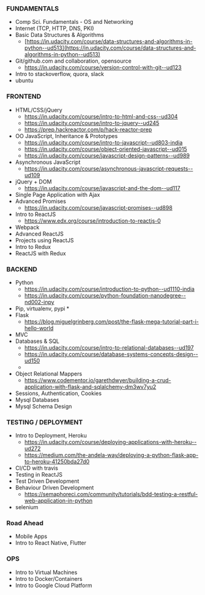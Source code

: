 ### FUNDAMENTALS
* Comp Sci. Fundamentals - OS and Networking
* Internet (TCP, HTTP, DNS, PKI)
* Basic Data Structures & Algorithms
  * [https://in.udacity.com/course/data-structures-and-algorithms-in-python--ud513](https://in.udacity.com/course/data-structures-and-algorithms-in-python--ud513)
* Git/github.com and collaboration, opensource
  * https://in.udacity.com/course/version-control-with-git--ud123
* Intro to stackoverflow, quora, slack
* ubuntu


### FRONTEND
* HTML/CSS/jQuery
  * https://in.udacity.com/course/intro-to-html-and-css--ud304
  * https://in.udacity.com/course/intro-to-jquery--ud245
  * https://prep.hackreactor.com/p/hack-reactor-prep
* OO JavaScript, Inheritance & Prototypes
  * https://in.udacity.com/course/intro-to-javascript--ud803-india
  * https://in.udacity.com/course/object-oriented-javascript--ud015
  * https://in.udacity.com/course/javascript-design-patterns--ud989
* Asynchronous JavaScript
  * https://in.udacity.com/course/asynchronous-javascript-requests--ud109
* jQuery + DOM
  * https://in.udacity.com/course/javascript-and-the-dom--ud117
* Single Page Application with Ajax
* Advanced Promises
  * https://in.udacity.com/course/javascript-promises--ud898
* Intro to ReactJS
  * https://www.edx.org/course/introduction-to-reactjs-0
* Webpack
* Advanced ReactJS
* Projects using ReactJS
* Intro to Redux
* ReactJS with Redux

### BACKEND
* Python
  * https://in.udacity.com/course/introduction-to-python--ud1110-india
  * https://in.udacity.com/course/python-foundation-nanodegree--nd002-inpy
* Pip, virtualenv, pypi
  * 
* Flask
  * https://blog.miguelgrinberg.com/post/the-flask-mega-tutorial-part-i-hello-world
* MVC 
* Databases & SQL
  * https://in.udacity.com/course/intro-to-relational-databases--ud197
  * https://in.udacity.com/course/database-systems-concepts-design--ud150
  * 
* Object Relational Mappers
  * https://www.codementor.io/garethdwyer/building-a-crud-application-with-flask-and-sqlalchemy-dm3wv7yu2
* Sessions, Authentication, Cookies
* Mysql Databases
* Mysql Schema Design


### TESTING / DEPLOYMENT
* Intro to Deployment, Heroku
  * https://in.udacity.com/course/deploying-applications-with-heroku--ud272
  * https://medium.com/the-andela-way/deploying-a-python-flask-app-to-heroku-41250bda27d0
* CI/CD with travis
* Testing in ReactJS
* Test Driven Development
* Behaviour Driven Development
  * https://semaphoreci.com/community/tutorials/bdd-testing-a-restful-web-application-in-python
* selenium

### Road Ahead
* Mobile Apps
* Intro to React Native, Flutter

### OPS
* Intro to Virtual Machines
* Intro to Docker/Containers
* Intro to Google Cloud Platform
